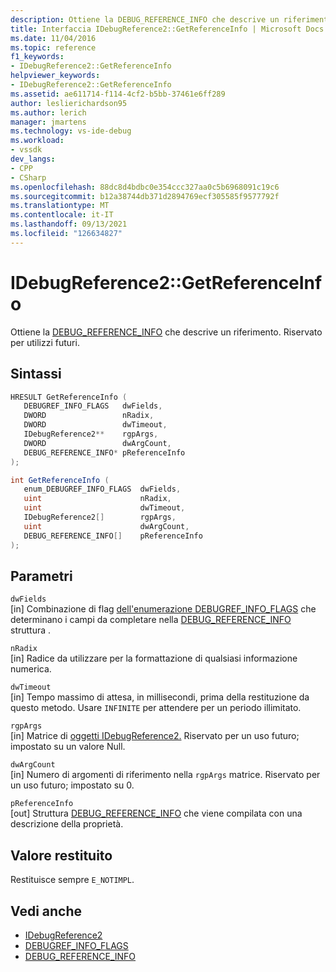 ```yaml
---
description: Ottiene la DEBUG_REFERENCE_INFO che descrive un riferimento.
title: Interfaccia IDebugReference2::GetReferenceInfo | Microsoft Docs
ms.date: 11/04/2016
ms.topic: reference
f1_keywords:
- IDebugReference2::GetReferenceInfo
helpviewer_keywords:
- IDebugReference2::GetReferenceInfo
ms.assetid: ae611714-f114-4cf2-b5bb-37461e6ff289
author: leslierichardson95
ms.author: lerich
manager: jmartens
ms.technology: vs-ide-debug
ms.workload:
- vssdk
dev_langs:
- CPP
- CSharp
ms.openlocfilehash: 88dc8d4bdbc0e354ccc327aa0c5b6968091c19c6
ms.sourcegitcommit: b12a38744db371d2894769ecf305585f9577792f
ms.translationtype: MT
ms.contentlocale: it-IT
ms.lasthandoff: 09/13/2021
ms.locfileid: "126634827"
---
```

# <a name="idebugreference2getreferenceinfo"></a>IDebugReference2::GetReferenceInfo
Ottiene la [DEBUG_REFERENCE_INFO](../../../extensibility/debugger/reference/debug-reference-info.md) che descrive un riferimento. Riservato per utilizzi futuri.

## <a name="syntax"></a>Sintassi

```cpp
HRESULT GetReferenceInfo ( 
   DEBUGREF_INFO_FLAGS   dwFields,
   DWORD                 nRadix,
   DWORD                 dwTimeout,
   IDebugReference2**    rgpArgs,
   DWORD                 dwArgCount,
   DEBUG_REFERENCE_INFO* pReferenceInfo
);
```

```csharp
int GetReferenceInfo ( 
   enum_DEBUGREF_INFO_FLAGS  dwFields,
   uint                      nRadix,
   uint                      dwTimeout,
   IDebugReference2[]        rgpArgs,
   uint                      dwArgCount,
   DEBUG_REFERENCE_INFO[]    pReferenceInfo
);
```

## <a name="parameters"></a>Parametri
`dwFields`\
[in] Combinazione di flag [dell'enumerazione DEBUGREF_INFO_FLAGS](../../../extensibility/debugger/reference/debugref-info-flags.md) che determinano i campi da completare nella [DEBUG_REFERENCE_INFO](../../../extensibility/debugger/reference/debug-reference-info.md) struttura .

`nRadix`\
[in] Radice da utilizzare per la formattazione di qualsiasi informazione numerica.

`dwTimeout`\
[in] Tempo massimo di attesa, in millisecondi, prima della restituzione da questo metodo. Usare `INFINITE` per attendere per un periodo illimitato.

`rgpArgs`\
[in] Matrice di [oggetti IDebugReference2.](../../../extensibility/debugger/reference/idebugreference2.md) Riservato per un uso futuro; impostato su un valore Null.

`dwArgCount`\
[in] Numero di argomenti di riferimento nella `rgpArgs` matrice. Riservato per un uso futuro; impostato su 0.

`pReferenceInfo`\
[out] Struttura [DEBUG_REFERENCE_INFO](../../../extensibility/debugger/reference/debug-reference-info.md) che viene compilata con una descrizione della proprietà.

## <a name="return-value"></a>Valore restituito
 Restituisce sempre `E_NOTIMPL`.

## <a name="see-also"></a>Vedi anche
- [IDebugReference2](../../../extensibility/debugger/reference/idebugreference2.md)
- [DEBUGREF_INFO_FLAGS](../../../extensibility/debugger/reference/debugref-info-flags.md)
- [DEBUG_REFERENCE_INFO](../../../extensibility/debugger/reference/debug-reference-info.md)
